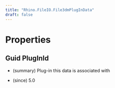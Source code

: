 ```yaml
---
title: "Rhino.FileIO.File3dmPlugInData"
draft: false
---
```


# Properties
## Guid PlugInId
- (summary) 
     Plug-in this data is associated with
     
- (since) 5.0
